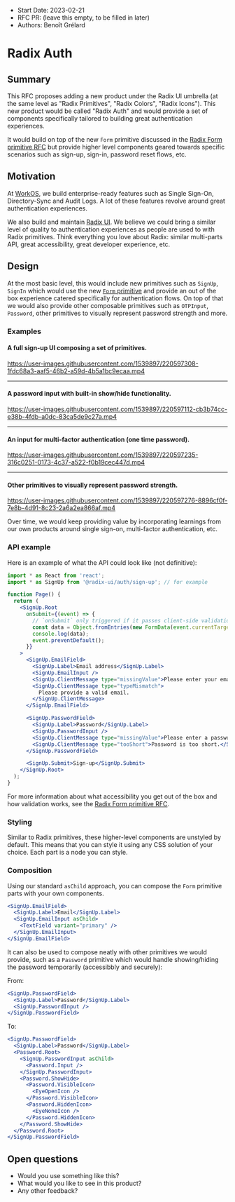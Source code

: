 - Start Date: 2023-02-21
- RFC PR: (leave this empty, to be filled in later)
- Authors: Benoît Grélard

# Radix Auth

## Summary

This RFC proposes adding a new product under the Radix UI umbrella (at the same level as "Radix Primitives", "Radix Colors", "Radix Icons"). This new product would be called "Radix Auth" and would provide a set of components specifically tailored to building great authentication experiences.

It would build on top of the new `Form` primitive discussed in the [Radix Form primitive RFC](2023-radix-form-primitive.md) but provide higher level components geared towards specific scenarios such as sign-up, sign-in, password reset flows, etc.

## Motivation

At [WorkOS](https://workos.com), we build enterprise-ready features such as Single Sign-On, Directory-Sync and Audit Logs. A lot of these features revolve around great authentication experiences.

We also build and maintain [Radix UI](https://radix-ui.com). We believe we could bring a similar level of quality to authentication experiences as people are used to with Radix primitives. Think everything you love about Radix: similar multi-parts API, great accessibility, great developer experience, etc.

## Design

At the most basic level, this would include new primitives such as `SignUp`, `SignIn` which would use the new [`Form` primitive](2023-radix-form-primitive.md) and provide an out of the box experience catered specifically for authentication flows. On top of that we would also provide other composable primitives such as `OTPInput`, `Password`, other primitives to visually represent password strength and more.

### Examples

#### A full sign-up UI composing a set of primitives.

https://user-images.githubusercontent.com/1539897/220597308-1fdc68a3-aaf5-46b2-a59d-4b5a1bc9ecaa.mp4

---

#### A password input with built-in show/hide functionality.

https://user-images.githubusercontent.com/1539897/220597112-cb3b74cc-e38b-4fdb-a0dc-83ca5de9c27a.mp4

---

#### An input for multi-factor authentication (one time password).

https://user-images.githubusercontent.com/1539897/220597235-316c0251-0173-4c37-a522-f0b19cec447d.mp4

---

#### Other primitives to visually represent password strength.

https://user-images.githubusercontent.com/1539897/220597276-8896cf0f-7e8b-4d91-8c23-2a6a2ea866af.mp4

Over time, we would keep providing value by incorporating learnings from our own products around single sign-on, multi-factor authentication, etc.

### API example

Here is an example of what the API could look like (not definitive):

```jsx
import * as React from 'react';
import * as SignUp from '@radix-ui/auth/sign-up'; // for example

function Page() {
  return (
    <SignUp.Root
      onSubmit={(event) => {
        // `onSubmit` only triggered if it passes client-side validation
        const data = Object.fromEntries(new FormData(event.currentTarget));
        console.log(data);
        event.preventDefault();
      }}
    >
      <SignUp.EmailField>
        <SignUp.Label>Email address</SignUp.Label>
        <SignUp.EmailInput />
        <SignUp.ClientMessage type="missingValue">Please enter your email.</SignUp.ClientMessage>
        <SignUp.ClientMessage type="typeMismatch">
          Please provide a valid email.
        </SignUp.ClientMessage>
      </SignUp.EmailField>

      <SignUp.PasswordField>
        <SignUp.Label>Password</SignUp.Label>
        <SignUp.PasswordInput />
        <SignUp.ClientMessage type="missingValue">Please enter a password.</SignUp.ClientMessage>
        <SignUp.ClientMessage type="tooShort">Password is too short.</SignUp.ClientMessage>
      </SignUp.PasswordField>

      <SignUp.Submit>Sign-up</SignUp.Submit>
    </SignUp.Root>
  );
}
```

For more information about what accessibility you get out of the box and how validation works, see the [Radix Form primitive RFC](2023-radix-form-primitive.md).

### Styling

Similar to Radix primitives, these higher-level components are unstyled by default. This means that you can style it using any CSS solution of your choice. Each part is a node you can style.

### Composition

Using our standard `asChild` approach, you can compose the `Form` primitive parts with your own components.

```jsx
<SignUp.EmailField>
  <SignUp.Label>Email</SignUp.Label>
  <SignUp.EmailInput asChild>
    <TextField variant="primary" />
  </SignUp.EmailInput>
</SignUp.EmailField>
```

It can also be used to compose neatly with other primitives we would provide, such as a `Password` primitive which would handle showing/hiding the password temporarily (accessibbly and securely):

From:

```jsx
<SignUp.PasswordField>
  <SignUp.Label>Password</SignUp.Label>
  <SignUp.PasswordInput />
</SignUp.PasswordField>
```

To:

```jsx
<SignUp.PasswordField>
  <SignUp.Label>Password</SignUp.Label>
  <Password.Root>
    <SignUp.PasswordInput asChild>
      <Password.Input />
    </SignUp.PasswordInput>
    <Password.ShowHide>
      <Password.VisibleIcon>
        <EyeOpenIcon />
      </Password.VisibleIcon>
      <Password.HiddenIcon>
        <EyeNoneIcon />
      </Password.HiddenIcon>
    </Password.ShowHide>
  </Password.Root>
</SignUp.PasswordField>
```

## Open questions

- Would you use something like this?
- What would you like to see in this product?
- Any other feedback?
